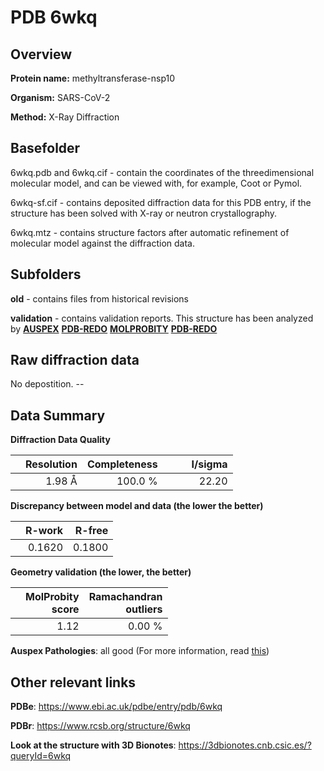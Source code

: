 # PDB 6wkq

## Overview

**Protein name:** methyltransferase-nsp10

**Organism:** SARS-CoV-2

**Method:** X-Ray Diffraction

## Basefolder

6wkq.pdb and 6wkq.cif - contain the coordinates of the threedimensional molecular model, and can be viewed with, for example, Coot or Pymol.

6wkq-sf.cif - contains deposited diffraction data for this PDB entry, if the structure has been solved with X-ray or neutron crystallography.

6wkq.mtz - contains structure factors after automatic refinement of molecular model against the diffraction data.

## Subfolders



**old** - contains files from historical revisions

**validation** - contains validation reports. This structure has been analyzed by [**AUSPEX**](https://github.com/thorn-lab/coronavirus_structural_task_force/tree/master/pdb/methyltransferase-nsp10/SARS-CoV-2/6wkq/validation/auspex) [**PDB-REDO**](https://github.com/thorn-lab/coronavirus_structural_task_force/tree/master/pdb/methyltransferase-nsp10/SARS-CoV-2/6wkq/validation/pdb-redo) [**MOLPROBITY**](https://github.com/thorn-lab/coronavirus_structural_task_force/tree/master/pdb/methyltransferase-nsp10/SARS-CoV-2/6wkq/validation/molprobity) [**PDB-REDO**](https://github.com/thorn-lab/coronavirus_structural_task_force/blob/master/pdb/methyltransferase-nsp10/SARS-CoV-2/6wkq/validation/Xtriage_output.log) 

## Raw diffraction data

No depostition. --<br> 

## Data Summary
**Diffraction Data Quality**

|   | Resolution | Completeness| I/sigma |
|---|-------------:|----------------:|--------------:|
|   |1.98 Å|100.0 %|<img width=50/>22.20|

**Discrepancy between model and data (the lower the better)**

|   | **R-work**| **R-free**   
|---|-------------:|----------------:|           
||  0.1620|  0.1800|

**Geometry validation (the lower, the better)**

|   |**MolProbity<br>score**| **Ramachandran<br>outliers** 
|---|-------------:|----------------:|
||  1.12|  0.00 %|

**Auspex Pathologies**: all good (For more information, read [this](https://github.com/thorn-lab/coronavirus_structural_task_force/blob/master/pdb/methyltransferase-nsp10/SARS-CoV-2/6wkq/validation/auspex/6wkq_auspex_comments.txt))

 



## Other relevant links 
**PDBe**:  https://www.ebi.ac.uk/pdbe/entry/pdb/6wkq
 
**PDBr**: https://www.rcsb.org/structure/6wkq 

**Look at the structure with 3D Bionotes**: https://3dbionotes.cnb.csic.es/?queryId=6wkq

